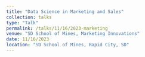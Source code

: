 ```yaml
---
title: "Data Science in Marketing and Sales"
collection: talks
type: "Talk"
permalink: /talks/11/16/2023-marketing
venue: "SD School of Mines, Marketing Innovations"
date: 11/16/2023
location: "SD School of Mines, Rapid City, SD"
---
```

